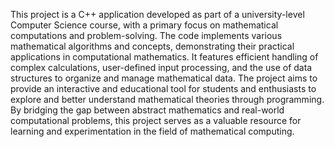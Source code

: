 This project is a C++ application developed as part of a university-level Computer Science course, with a primary focus on mathematical computations and problem-solving. The code implements various mathematical algorithms and concepts, demonstrating their practical applications in computational mathematics. It features efficient handling of complex calculations, user-defined input processing, and the use of data structures to organize and manage mathematical data. The project aims to provide an interactive and educational tool for students and enthusiasts to explore and better understand mathematical theories through programming. By bridging the gap between abstract mathematics and real-world computational problems, this project serves as a valuable resource for learning and experimentation in the field of mathematical computing.
